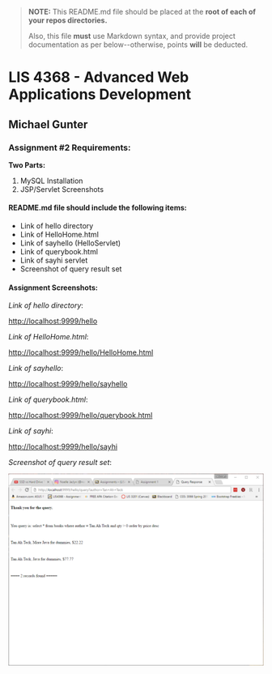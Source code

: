 > **NOTE:** This README.md file should be placed at the **root of each of your repos directories.**
>
>Also, this file **must** use Markdown syntax, and provide project documentation as per below--otherwise, points **will** be deducted.
>
>

# LIS 4368 - Advanced Web Applications Development

## Michael Gunter

### Assignment #2 Requirements:

**Two Parts:**
1. MySQL Installation
2. JSP/Servlet Screenshots

#### README.md file should include the following items:

* Link of hello directory
* Link of HelloHome.html
* Link of sayhello (HelloServlet)
* Link of querybook.html
* Link of sayhi servlet
* Screenshot of query result set

#### Assignment Screenshots:

*Link of hello directory*:

[http://localhost:9999/hello](http://localhost:9999/hello)

*Link of HelloHome.html*:

[http://localhost:9999/hello/HelloHome.html](http://localhost:9999/hello/HelloHome.html)

*Link of sayhello*:

[http://localhost:9999/hello/sayhello](http://localhost:9999/hello/sayhello)

*Link of querybook.html*:

[http://localhost:9999/hello/querybook.html](http://localhost:9999/hello/querybook.html)

*Link of sayhi*:

[http://localhost:9999/hello/sayhi](http://localhost:9999/hello/sayhi)

*Screenshot of query result set*:

![Query Result Set Screenshot](img/qrs.png)
